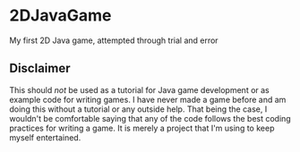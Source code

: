2DJavaGame
==========

My first 2D Java game, attempted through trial and error

Disclaimer
-----------
This should *not* be used as a tutorial for Java game development or as example code for writing games.  I have never made a game before and am doing this without a tutorial or any outside help.  That being the case, I wouldn't be comfortable saying that any of the code follows the best coding practices for writing a game. It is merely a project that I'm using to keep myself entertained.